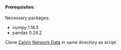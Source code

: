 #### Prerequisites:

Necessary packages:
- numpy 1.16.3
- pandas 0.24.2

Clone [Calvin Network Data](https://github.com/ucd-cws/calvin-network-data/) in same directory as script
